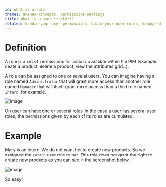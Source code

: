 ```yaml
---
id: what-is-a-role
themes: akeneo-concepts, permissions-settings
title: What is a user **role**?
related: handle-your-user-permissions, build-your-user-roles, manage-the-interface-and-actions-accesses, manage-the-web-api-permissions
---
```


# Definition
A role is a set of permissions for actions available within the PIM (example: ceate a product, delete a product, view the attributes grid...).

A role can be assigned to one or several users. You can imagine having a role named `Administrator` that will grant more access than another role named `Manager` that will itself grant more access than a third role named `Intern`, for example. 

![image](../img/dummy.png)

On user can have one or several roles. In the case a user has several user roles, the permissions given by each of its roles are cumulated.

# Example

Mary is an intern. We do not want her to create new products. So we assigned the `Intern` user role to her. This role does not grant the right to create new products as you can see in the screenshot below.

![image](../img/dummy.png)

So easy!